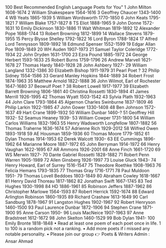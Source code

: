 100 Best Recommended English Language Poets for You"
1 John Milton 1608-1674
2 William Shakespeare 1564-1616
3 Geoffrey Chaucer 1343-1400
4 WB Yeats 1865-1939
5 William Wordsworth 1770-1850
6 John Keats 1795-1821
7 William Blake 1757-1827
8 TS Eliot 1888-1965
9 John Donne 1572-1631
10 Emily Dickinson 1830-1886
11 Walt Whitman 1819-1892
12 Alexander Pope 1688-1744
13 Robert Browning 1812-1899
14 Wallace Stevens 1879-1955
15 Percy Blysse Shelley 1792-1822
16 Lord Byron 1788-1824
17 Alfred Lord Tennysson 1809-1892
18 Edmund Spenser 1552-1599
19 Edgar Allan Poe 1809-1849
20 WH Auden 1907-1973
21 Samuel Taylor Coleridge 1772-1934
22 John Dryden 1631-1700
23 Ezra Pound 1885-1972
24 George Herbert 1593-1633
25 Robert Burns 1759-1796
26 Andrew Marvell 1621-1678
27 Thomas Hardy 1840-1928
28 John Ashbery 1927-
29 William Langland 1332-1386
30 Elizabeth Bishop 1911-1979
31 Pearl Poet ?
32 Philip Sidney 1554-1586
33 Gerard Manley Hopkins 1844-1889
34 Robert Frost 1874-1963
35 Matthew Arnold 1822-1888
36 John Wilmot, Earl of Rochester 1647-1680
37 Beowulf Poet ?
38 Robert Lowell 1917-1977
39 Elizabeth Barrett Browning 1806-1861
40 Christina Rossetti  1830-1894
41 James Merrill 1926-1995
42 Thomas Wyatt 1503-1542
43 Sylvia Plath 1932-1963
44 John Clare 1793-1864
45 Algernon Charles Swinburne 1837-1809
46 Philip Larkin 1922-1985
47 John Gower 1330-1408
48 Ben Johnson 1572-1637
49 Hart Crane 1899-1932
50 William Dunbar 1460-?
51 Geoffrey Hill 1932-
52 Seamus Heaney 1939-
53 William Cowper 1731-1800
54 William Carlos Williams 1832-1963
55 Henry Wadsworth Longfellow 1807-1882
56 Thomas Traherne 1636-1674
57 Adrienne Rich 1929-2012
58 Wilfred Owen 1893-1918
59 AE Housman 1859-1936
60 Thomas Moore 1779-1852
61 Dylan Thomas 1914-1953
62 Derek Walcott 1930-
63 EE Cummings 1896-1962
64 Marianne Moore 1887-1972
65 John Berryman 1914-1972
66 Henry Vaughan 1622-1695
67 AR Ammons 1926-2001
68 Anne Finch 1661-1720
69 WS Merwin 1927-
70 Dante Gabriel Rossetti 1828-1882
71 Robert Penn Warren 1905-1989
72 Allen Ginsberg 1926-1997
73 Louise Gluck 1943-
74 Henry Howard, Earl of Surrey 1516-1547
75 Theodore Roethke  1908-1963
76 Felicia Hemans 1793-1835
77 Thomas Gray 1716-1771
78 Paul Muldoon 1951-
79 Thomas Lovell Beddoes 1803-1849
80 Abraham Cowley 1618-1667
81 Henry David Thoreau 1817-1862
82 Jonathan Swift 1667-1745
83 Ted Hughes 1930-1998
84 HD 1886-1961
85 Robinson Jeffers 1887-1962
86 Christopher Marlowe 1564-1593
87 Robert Herrick 1592-1674
88 Edward Arlington Robinson 1860-1935
89 Richard Crashaw 1613-1649
90 Carl Sandburg 1878-1967
91 Langston Hughes 1902-1967
92 Robert Henryson 1460-1500
93 Paul Laurence Dunbar 1872-1906
94 Stephen Crane 1871-1900
95 Anne Carson 1950-
96 Louis MacNeice 1907-1963
97 Anne Bradstreet 1612-1672
98 John Skelton 1460-1529
99 Bob Dylan 1941-
100 Emily Bronte 1818-1848
• Read at least one poem of each poet once in life.
1 to 100 is a random pick not a ranking.
• Add more poets if i missed any notable personality.
• Please join our group 👉 Poets & Writers 
Admin : Ansar Ahmad